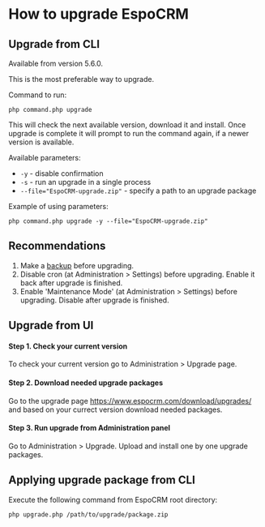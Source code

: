 # How to upgrade EspoCRM

## Upgrade from CLI

Available from version 5.6.0.

This is the most preferable way to upgrade.

Command to run:

```
php command.php upgrade
```

This will check the next available version, download it and install. Once upgrade is complete it will prompt to run the command again, if a newer version is available.

Available parameters:

- `-y` - disable confirmation
- `-s` - run an upgrade in a single process
- `--file="EspoCRM-upgrade.zip"` - specify a path to an upgrade package

Example of using parameters:

```
php command.php upgrade -y --file="EspoCRM-upgrade.zip"
```

## Recommendations

1. Make a [backup](backup-and-restore.md) before upgrading.
2. Disable cron (at Administration > Settings) before upgrading. Enable it back after upgrade is finished.
3. Enable 'Maintenance Mode' (at Administration > Settings) before upgrading. Disable after upgrade is finished.

## Upgrade from UI

#### Step 1. Check your current version

To check your current version go to Administration > Upgrade page.

#### Step 2. Download needed upgrade packages

Go to the upgrade page https://www.espocrm.com/download/upgrades/ and based on your currect version download needed packages.

#### Step 3. Run upgrade from Administration panel

Go to Administration > Upgrade. Upload and install one by one upgrade packages.

## Applying upgrade package from CLI 

Execute the following command from EspoCRM root directory:

```
php upgrade.php /path/to/upgrade/package.zip
```

